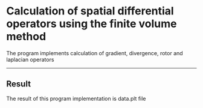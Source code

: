 # Calculation of spatial differential operators using the finite volume method
The program implements calculation of gradient, divergence, rotor and laplacian operators
- - - - - - - - - - - - - 
## Result
The result of this program implementation is data.plt file

